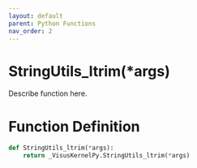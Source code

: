 ```yaml
---
layout: default
parent: Python Functions
nav_order: 2
---
```


# StringUtils_ltrim(*args)

Describe function here.

# Function Definition

```python
def StringUtils_ltrim(*args):
    return _VisusKernelPy.StringUtils_ltrim(*args)
```